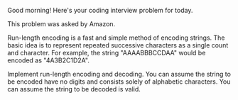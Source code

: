 Good morning! Here's your coding interview problem for today.This problem was asked by Amazon.Run-length encoding is a fast and simple method of encoding strings. The basicidea is to represent repeated successive characters as a single count andcharacter. For example, the string "AAAABBBCCDAA" would be encoded as"4A3B2C1D2A".Implement run-length encoding and decoding. You can assume the string to beencoded have no digits and consists solely of alphabetic characters. You canassume the string to be decoded is valid.